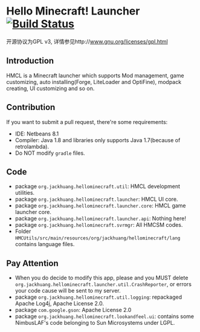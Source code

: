 # Hello Minecraft! Launcher [![Build Status](https://travis-ci.org/huanghongxun/HMCL.svg?branch=master)](https://travis-ci.org/huanghongxun/HMCL)
开源协议为GPL v3, 详情参见http://www.gnu.org/licenses/gpl.html

## Introduction

HMCL is a Minecraft launcher which supports Mod management, game customizing, auto installing(Forge, LiteLoader and OptiFine), modpack creating, UI customizing and so on.

## Contribution
If you want to submit a pull request, there're some requirements:
* IDE: Netbeans 8.1
* Compiler: Java 1.8 and libraries only supports Java 1.7(because of retrolambda).
* Do NOT modify `gradle` files.

## Code
* package `org.jackhuang.hellominecraft.util`: HMCL development utilities.
* package `org.jackhuang.hellominecraft.launcher`: HMCL UI core.
* package `org.jackhuang.hellominecraft.launcher.core`: HMCL game launcher core.
* package `org.jackhuang.hellominecraft.launcher.api`: Nothing here!
* package `org.jackhuang.hellominecraft.svrmgr`: All HMCSM codes.
* Folder `HMCUtils/src/main/resources/org/jackhuang/hellominecraft/lang` contains language files.

## Pay Attention
* When you do decide to modify this app, please and you MUST delete `org.jackhuang.hellominecraft.launcher.util.CrashReporter`, or errors your code cause will be sent to my server.
* package `org.jackhuang.hellominecraft.util.logging`: repackaged Apache Log4j, Apache License 2.0.
* package `com.google.gson`: Apache License 2.0
* package `org.jackhuang.hellominecraft.lookandfeel.ui`: contains some NimbusLAF's code belonging to Sun Microsystems under LGPL.